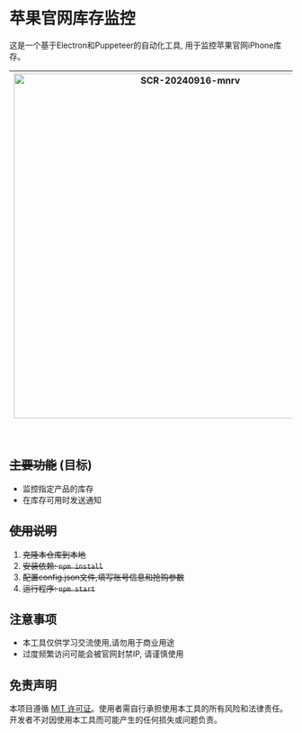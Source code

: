 # 苹果官网库存监控

这是一个基于Electron和Puppeteer的自动化工具, 用于监控苹果官网iPhone库存。

|<img width="612" alt="SCR-20240916-mnrv" src="https://github.com/user-attachments/assets/27594645-ab93-40ee-821b-84a3471e8111">|<img width="612" alt="SCR-20240916-mnmg" src="https://github.com/user-attachments/assets/b65f4e6b-b013-435c-9511-a7b263af680f">|
|--|--|

<br />

## ~~主要功能~~ (目标)

- 监控指定产品的库存
- 在库存可用时发送通知

## ~~使用说明~~

1. ~~克隆本仓库到本地~~
2. ~~安装依赖: `npm install`~~
3. ~~配置config.json文件,填写账号信息和抢购参数~~  
4. ~~运行程序: `npm start`~~

## 注意事项

- 本工具仅供学习交流使用,请勿用于商业用途
- 过度频繁访问可能会被官网封禁IP, 请谨慎使用

## 免责声明
本项目遵循 [MIT 许可证](LICENSE)。使用者需自行承担使用本工具的所有风险和法律责任。开发者不对因使用本工具而可能产生的任何损失或问题负责。

